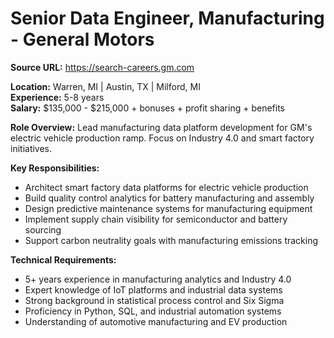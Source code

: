 # Senior Data Engineer, Manufacturing - General Motors

**Source URL:** https://search-careers.gm.com

**Location:** Warren, MI | Austin, TX | Milford, MI  
**Experience:** 5-8 years  
**Salary:** $135,000 - $215,000 + bonuses + profit sharing + benefits

**Role Overview:**
Lead manufacturing data platform development for GM's electric vehicle production ramp. Focus on Industry 4.0 and smart factory initiatives.

**Key Responsibilities:**
- Architect smart factory data platforms for electric vehicle production
- Build quality control analytics for battery manufacturing and assembly
- Design predictive maintenance systems for manufacturing equipment
- Implement supply chain visibility for semiconductor and battery sourcing
- Support carbon neutrality goals with manufacturing emissions tracking

**Technical Requirements:**
- 5+ years experience in manufacturing analytics and Industry 4.0
- Expert knowledge of IoT platforms and industrial data systems
- Strong background in statistical process control and Six Sigma
- Proficiency in Python, SQL, and industrial automation systems
- Understanding of automotive manufacturing and EV production